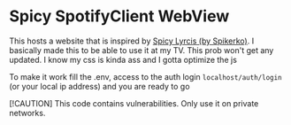 # Spicy SpotifyClient WebView

This hosts a website that is inspired by [Spicy Lyrcis (by Spikerko)](https://github.com/Spikerko/spicy-lyrics).
I basically made this to be able to use it at my TV. This prob won't get any updated. I know my css is kinda ass and I gotta optimize the js

To make it work fill the .env, access to the auth login `localhost/auth/login` (or your local ip address) and you are ready to go

[!CAUTION]
This code contains vulnerabilities. Only use it on private networks.
